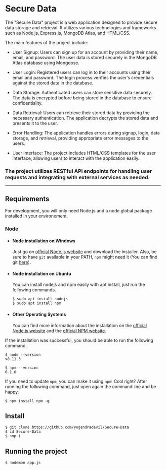 # Secure Data


The "Secure Data" project is a web application designed to provide secure data storage and retrieval. It utilizes various technologies and frameworks such as Node.js, Express.js, MongoDB Atlas, and HTML/CSS.

The main features of the project include:

- User Signup: Users can sign up for an account by providing their name, email, and password. The user data is stored securely in the MongoDB Atlas database using Mongoose.

- User Login: Registered users can log in to their accounts using their email and password. The login process verifies the user's credentials against the stored data in the database.

- Data Storage: Authenticated users can store sensitive data securely. The data is encrypted before being stored in the database to ensure confidentiality.

- Data Retrieval: Users can retrieve their stored data by providing the necessary authentication. The application decrypts the stored data and presents it to the user.

- Error Handling: The application handles errors during signup, login, data storage, and retrieval, providing appropriate error messages to the users.

- User Interface: The project includes HTML/CSS templates for the user interface, allowing users to interact with the application easily.

### The project utilizes RESTful API endpoints for handling user requests and integrating with external services as needed.

---
## Requirements

For development, you will only need Node.js and a node global package installed in your environement.

### Node
- #### Node installation on Windows

  Just go on [official Node.js website](https://nodejs.org/) and download the installer.
Also, be sure to have `git` available in your PATH, `npm` might need it (You can find git [here](https://git-scm.com/)).

- #### Node installation on Ubuntu

  You can install nodejs and npm easily with apt install, just run the following commands.

      $ sudo apt install nodejs
      $ sudo apt install npm

- #### Other Operating Systems
  You can find more information about the installation on the [official Node.js website](https://nodejs.org/) and the [official NPM website](https://npmjs.org/).

If the installation was successful, you should be able to run the following command.

    $ node --version
    v8.11.3

    $ npm --version
    6.1.0

If you need to update `npm`, you can make it using `npm`! Cool right? After running the following command, just open again the command line and be happy.

    $ npm install npm -g

###

## Install

    $ git clone https://github.com/yogendradevil/Secure-Data
    $ cd Secure-Data
    $ nmp i


## Running the project

    $ nodemon app.js
